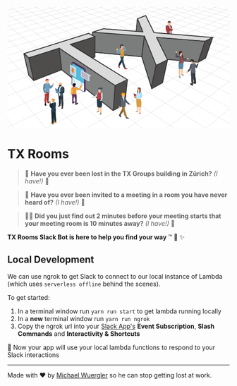 <p align="center">
  <img alt="TX Rooms logo shows people standing around giant 3D letters T and X" src="media/TX-Rooms-Logo-993x539.png" width="546">
</p>

# TX Rooms

> :eyes: **Have you ever been lost in the TX Groups building in Zürich?** _(I have!)_ :wave:

> :see_no_evil: **Have you ever been invited to a meeting in a room you have never heard of?** _(I have!)_ :wave:

> :running_man: **Did you just find out 2 minutes before your meeting starts that your meeting room is 10 minutes away?** _(I have!)_ :wave:

**TX Rooms Slack Bot is here to help you find your way** :tm: :rainbow: :sparkles:

## Local Development 

We can use ngrok to get Slack to connect to our local instance of Lambda (which uses `serverless offline` behind the scenes).

To get started:

1. In a terminal window run `yarn run start` to get lambda running locally
2. In a **new** terminal window run `yarn run ngrok`
3. Copy the ngrok url into your [Slack App's](https://api.slack.com/apps) **Event Subscription**, **Slash Commands** and **Interactivity & Shortcuts** 

:rainbow: Now your app will use your local lambda functions to respond to your Slack interactions

---

Made with :heart: by [Michael Wuergler](https://github.com/radiovisual) so he can stop getting lost at work. 